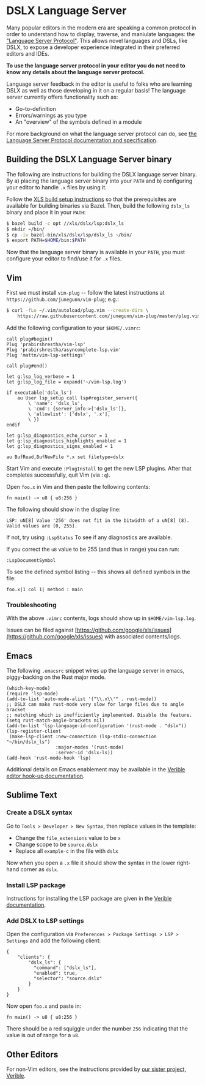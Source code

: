 # DSLX Language Server

Many popular editors in the modern era are speaking a common protocol in order
to understand how to display, traverse, and maniulate languages: the
["Language Server Protocol"](https://en.wikipedia.org/wiki/Language_Server_Protocol).
This allows novel languages and DSLs, like DSLX, to expose a developer
experience integrated in their preferred editors and IDEs.

**To use the language server protocol in your editor you do not need to know any
details about the language server protocol.**

Language server feedback in the editor is useful to folks who are learning DSLX
as well as those developing in it on a regular basis! The language server
currently offers functionality such as:

*   Go-to-definition
*   Errors/warnings as you type
*   An "overview" of the symbols defined in a module

For more background on what the language server protocol can do, see
[the Language Server Protocol documentation and specification](https://microsoft.github.io/language-server-protocol/).

## Building the DSLX Language Server binary

The following are instructions for building the DSLX language server binary. By
a) placing the language server binary into your `PATH` and b) configuring your
editor to handle `.x` files by using it.

Follow the
[XLS build setup instructions](https://google.github.io/xls/#building-from-source)
so that the prerequisites are available for building binaries via Bazel. Then,
build the following `dslx_ls` binary and place it in your `PATH`:

```sh
$ bazel build -c opt //xls/dslx/lsp:dslx_ls
$ mkdir ~/bin/
$ cp -iv bazel-bin/xls/dslx/lsp/dslx_ls ~/bin/
$ export PATH=$HOME/bin:$PATH
```

Now that the language server binary is available in your `PATH`, you must
configure your editor to find/use it for `.x` files.

## Vim

First we must install `vim-plug` -- follow the latest instructions at
`https://github.com/junegunn/vim-plug`; e.g.:

```sh
$ curl -fLo ~/.vim/autoload/plug.vim --create-dirs \
    https://raw.githubusercontent.com/junegunn/vim-plug/master/plug.vim
```

Add the following configuration to your `$HOME/.vimrc`:

```vim
call plug#begin()
Plug 'prabirshrestha/vim-lsp'
Plug 'prabirshrestha/asyncomplete-lsp.vim'
Plug 'mattn/vim-lsp-settings'

call plug#end()

let g:lsp_log_verbose = 1
let g:lsp_log_file = expand('~/vim-lsp.log')

if executable('dslx_ls')
    au User lsp_setup call lsp#register_server({
        \ 'name': 'dslx_ls',
        \ 'cmd': {server_info->['dslx_ls']},
        \ 'allowlist': ['dslx', '.x'],
        \ })
endif

let g:lsp_diagnostics_echo_cursor = 1
let g:lsp_diagnostics_highlights_enabled = 1
let g:lsp_diagnostics_signs_enabled = 1

au BufRead,BufNewFile *.x set filetype=dslx
```

Start Vim and execute `:PlugInstall` to get the new LSP plugins. After that
completes successfully, quit Vim (via `:q`).

Open `foo.x` in Vim and then paste the following contents:

```
fn main() -> u8 { u8:256 }
```

The following should show in the display line:

```
LSP: uN[8] Value '256' does not fit in the bitwidth of a uN[8] (8). Valid values are [0, 255].
```

If not, try using `:LspStatus` To see if any diagnostics are available.

If you correct the `u8` value to be 255 (and thus in range) you can run:

`:LspDocumentSymbol`

To see the defined symbol listing -- this shows all defined symbols in the file:

```
foo.x|1 col 1| method : main
```

### Troubleshooting

With the above `.vimrc` contents, logs should show up in `$HOME/vim-lsp.log`.

Issues can be filed against
[https://github.com/google/xls/issues](https://github.com/google/xls/issues)
with associated contents/logs.

## Emacs

The following `.emacsrc` snippet wires up the language server in emacs,
piggy-backing on the Rust major mode.

```elisp
(which-key-mode)
(require 'lsp-mode)
(add-to-list 'auto-mode-alist '("\\.x\\'" . rust-mode))
;; DSLX can make rust-mode very slow for large files due to angle bracket
;; matching which is inefficiently implemented. Disable the feature.
(setq rust-match-angle-brackets nil)
(add-to-list 'lsp-language-id-configuration '(rust-mode . "dslx"))
(lsp-register-client
 (make-lsp-client :new-connection (lsp-stdio-connection "~/bin/dslx_ls")
                  :major-modes '(rust-mode)
                  :server-id 'dslx-ls))
(add-hook 'rust-mode-hook 'lsp)
```

Additional details on Emacs enablement may be available in the
[Verible editor hook-up documentation](https://github.com/chipsalliance/verible/blob/master/verilog/tools/ls/README.md#hooking-up-to-editor).

## Sublime Text

### Create a DSLX syntax

Go to `Tools > Developer > New Syntax`, then replace values in the template:

*   Change the `file_extensions` value to be `x`
*   Change scope to be `source.dslx`
*   Replace all `example-c` in the file with `dslx`

Now when you open a `.x` file it should show the syntax in the lower right-hand
corner as `dslx`.

### Install LSP package

Instructions for installing the LSP package are given in the
[Verible documentation](https://github.com/chipsalliance/verible/blob/master/verilog/tools/ls/README.md#sublime).

### Add DSLX to LSP settings

Open the configuration via `Preferences > Package Settings > LSP > Settings` and
add the following client:

```
{
    "clients": {
        "dslx_ls": {
          "command": ["dslx_ls"],
          "enabled": true,
          "selector": "source.dslx"
        }
    }
}
```

Now open `foo.x` and paste in:

`fn main() -> u8 { u8:256 }`

There should be a red squiggle under the number `256` indicating that the value
is out of range for a `u8`.

## Other Editors

For non-Vim editors, see the instructions provided by
[our sister project, Verible](https://github.com/chipsalliance/verible/blob/master/verilog/tools/ls/README.md#hooking-up-to-editor).
